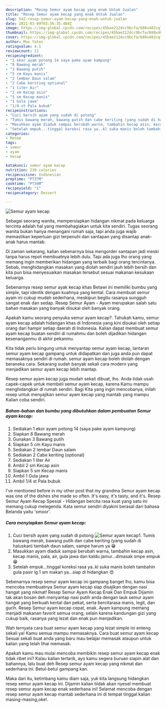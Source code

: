```yaml
---
description: "Resep Semur ayam kecap yang enak Untuk Jualan"
title: "Resep Semur ayam kecap yang enak Untuk Jualan"
slug: 542-resep-semur-ayam-kecap-yang-enak-untuk-jualan
date: 2021-03-09T03:56:35.484Z
image: https://img-global.cpcdn.com/recipes/45bae212dcc9bcfa/680x482cq70/semur-ayam-kecap-foto-resep-utama.jpg
thumbnail: https://img-global.cpcdn.com/recipes/45bae212dcc9bcfa/680x482cq70/semur-ayam-kecap-foto-resep-utama.jpg
cover: https://img-global.cpcdn.com/recipes/45bae212dcc9bcfa/680x482cq70/semur-ayam-kecap-foto-resep-utama.jpg
author: Max Yates
ratingvalue: 4.1
reviewcount: 11
recipeingredient:
- "1 ekor ayam potong 14 saya pake ayam kampung"
- "8 Bawang merah"
- "3 Bawang putih"
- "5 cm Kayu manis"
- "2 lembar Daun salam"
- "2 Cabe keriting optional"
- "1 liter Air"
- "2 sm Kecap asin"
- "5 sm Kecap manis"
- "1 Gula jawa"
- "1/4 st Pala bubuk"
recipeinstructions:
- "Cuci bersih ayam yang sudah di potong"
- "Tumis bawang merah, bawang putih dan cabe keriting (yang sudah di haluskan) tambah daun salam, sampe harum ya 😁"
- "Masukkan ayam diaduk sampai berubah warna, tambahin kecap asin, kecap manis, pala, air, gula jawa dan kaldu jamur...dimasak smpe empuk 😁"
- "Setelah empuk...tinggal koreksi rasa ya..kl suka manis boleh tambahin gula pasir lg 1 sm makan ya...siap di hidangkan 😍"
categories:
- Resep
tags:
- semur
- ayam
- kecap

katakunci: semur ayam kecap 
nutrition: 239 calories
recipecuisine: Indonesian
preptime: "PT37M"
cooktime: "PT34M"
recipeyield: "1"
recipecategory: Dessert

---
```



![Semur ayam kecap](https://img-global.cpcdn.com/recipes/45bae212dcc9bcfa/680x482cq70/semur-ayam-kecap-foto-resep-utama.jpg)

Sebagai seorang wanita, mempersiapkan hidangan nikmat pada keluarga tercinta adalah hal yang membahagiakan untuk kita sendiri. Tugas seorang  wanita bukan hanya menangani rumah saja, tapi anda juga wajib memastikan keperluan gizi terpenuhi dan santapan yang disantap anak-anak harus mantab.

Di zaman  sekarang, kalian sebenarnya bisa mengorder santapan jadi meski tanpa harus repot membuatnya lebih dulu. Tapi ada juga lho orang yang memang ingin memberikan hidangan yang terbaik bagi orang tercintanya. Sebab, menghidangkan masakan yang diolah sendiri jauh lebih bersih dan kita pun bisa menyesuaikan masakan tersebut sesuai makanan kesukaan keluarga. 

Sebenarnya resep semur ayak kecap khas Betawi ini memiliki bumbu yang simple, tapi identik dengan kuahnya yang kental. Cara membuat semur ayam ini cukup mudah sederhana, meskipun begitu rasanya sungguh sangat enak dan sedap. Resep Semur Ayam - Ayam merupakan salah satu bahan masakan yang banyak disukai oleh banyak orang.

Apakah kamu seorang penyuka semur ayam kecap?. Tahukah kamu, semur ayam kecap adalah hidangan khas di Indonesia yang kini disukai oleh setiap orang dari hampir setiap daerah di Indonesia. Kalian dapat membuat semur ayam kecap buatan sendiri di rumahmu dan boleh dijadikan hidangan kesenanganmu di akhir pekanmu.

Kita tidak perlu bingung untuk menyantap semur ayam kecap, lantaran semur ayam kecap gampang untuk didapatkan dan juga anda pun dapat memasaknya sendiri di rumah. semur ayam kecap boleh diolah dengan beraneka cara. Sekarang sudah banyak sekali cara modern yang menjadikan semur ayam kecap lebih mantap.

Resep semur ayam kecap juga mudah sekali dibuat, lho. Anda tidak usah capek-capek untuk membeli semur ayam kecap, karena Kamu mampu menghidangkan di rumah sendiri. Bagi Kita yang ingin mencobanya, inilah resep untuk menyajikan semur ayam kecap yang mantab yang mampu Kalian coba sendiri.

<!--inarticleads1-->

##### Bahan-bahan dan bumbu yang dibutuhkan dalam pembuatan Semur ayam kecap:

1. Sediakan 1 ekor ayam potong 14 (saya pake ayam kampung)
1. Siapkan 8 Bawang merah
1. Gunakan 3 Bawang putih
1. Siapkan 5 cm Kayu manis
1. Sediakan 2 lembar Daun salam
1. Sediakan 2 Cabe keriting (optional)
1. Sediakan 1 liter Air
1. Ambil 2 sm Kecap asin
1. Siapkan 5 sm Kecap manis
1. Ambil 1 Gula jawa
1. Ambil 1/4 st Pala bubuk


I&#39;ve mentioned before in my other post that my grandma Semur ayam kecap was one of the dishes she made so often. It&#39;s easy, it&#39;s tasty, and it&#39;s. Resep Semur Ayam Kecap Spesial - Hidangan bercita rasa kuat yang satu ini memang cukup melegenda. Kata semur sendiri diyakini berasal dari bahasa Belanda yaitu &#39;smoor&#39;. 

<!--inarticleads2-->

##### Cara menyiapkan Semur ayam kecap:

1. Cuci bersih ayam yang sudah di potong
<img src="https://img-global.cpcdn.com/steps/7f75184f2103cbd0/160x128cq70/semur-ayam-kecap-langkah-memasak-1-foto.jpg" alt="Semur ayam kecap">1. Tumis bawang merah, bawang putih dan cabe keriting (yang sudah di haluskan) tambah daun salam, sampe harum ya 😁
1. Masukkan ayam diaduk sampai berubah warna, tambahin kecap asin, kecap manis, pala, air, gula jawa dan kaldu jamur...dimasak smpe empuk 😁
1. Setelah empuk...tinggal koreksi rasa ya..kl suka manis boleh tambahin gula pasir lg 1 sm makan ya...siap di hidangkan 😍


Sebenarnya resep semur ayam kecap ini gampang banget lho, kamu bisa mencoba membuatnya Semur ayam kecap siap disajikan dengan nasi hangat yang nikmat! Resep Semur Ayam Kecap Enak Dan Empuk Dijamin tak akan bosan deh menyantap nasi putih anda dengan lauk semur ayam hangat yang berkuah kental dan pekat, serta bercitarasa manis, legit, dan gurih. Resep Semur ayam kecap cepat, enak. Ayam kampung memang menjadi makanan favorit semua orang, selain karena kandungan gizi yang cukup baik, rasanya yang lezat dan enak pun menjadikan. 

Wah ternyata cara buat semur ayam kecap yang lezat simple ini enteng sekali ya! Kamu semua mampu memasaknya. Cara buat semur ayam kecap Sesuai sekali buat anda yang baru mau belajar memasak ataupun untuk kalian yang telah lihai memasak.

Apakah kamu mau mulai mencoba membikin resep semur ayam kecap enak tidak ribet ini? Kalau kalian tertarik, ayo kamu segera buruan siapin alat dan bahannya, lalu buat deh Resep semur ayam kecap yang nikmat dan sederhana ini. Betul-betul gampang kan. 

Maka dari itu, ketimbang kamu diam saja, yuk kita langsung hidangkan resep semur ayam kecap ini. Dijamin kalian tiidak akan nyesel membuat resep semur ayam kecap enak sederhana ini! Selamat mencoba dengan resep semur ayam kecap mantab sederhana ini di tempat tinggal kalian masing-masing,oke!.

